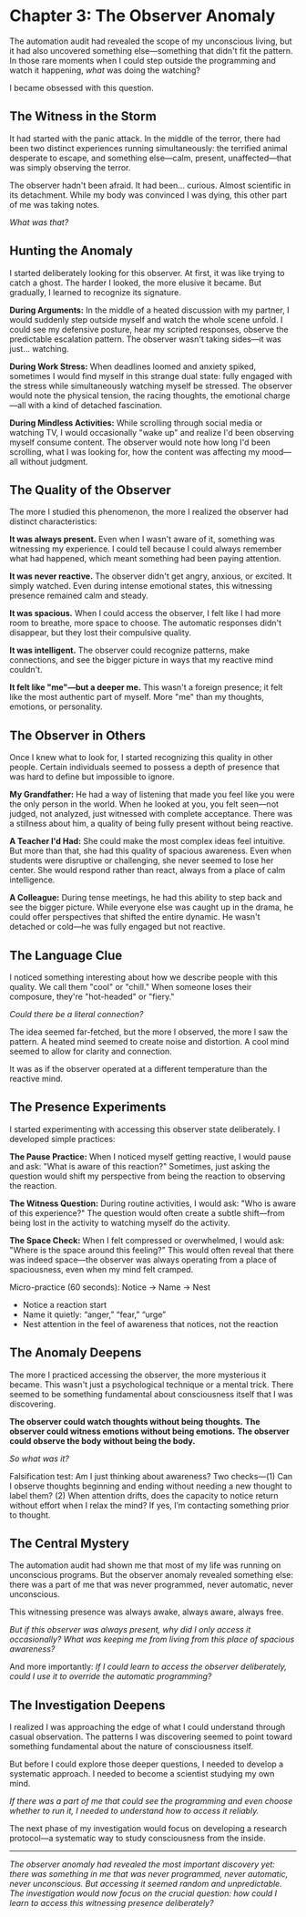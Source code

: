 # Chapter 3: The Observer Anomaly

The automation audit had revealed the scope of my unconscious living, but it had also uncovered something else—something that didn't fit the pattern. In those rare moments when I could step outside the programming and watch it happening, *what* was doing the watching?

I became obsessed with this question.

## The Witness in the Storm

It had started with the panic attack. In the middle of the terror, there had been two distinct experiences running simultaneously: the terrified animal desperate to escape, and something else—calm, present, unaffected—that was simply observing the terror.

The observer hadn't been afraid. It had been... curious. Almost scientific in its detachment. While my body was convinced I was dying, this other part of me was taking notes.

*What was that?*

## Hunting the Anomaly

I started deliberately looking for this observer. At first, it was like trying to catch a ghost. The harder I looked, the more elusive it became. But gradually, I learned to recognize its signature.

**During Arguments:**
In the middle of a heated discussion with my partner, I would suddenly step outside myself and watch the whole scene unfold. I could see my defensive posture, hear my scripted responses, observe the predictable escalation pattern. The observer wasn't taking sides—it was just... watching.

**During Work Stress:**
When deadlines loomed and anxiety spiked, sometimes I would find myself in this strange dual state: fully engaged with the stress while simultaneously watching myself be stressed. The observer would note the physical tension, the racing thoughts, the emotional charge—all with a kind of detached fascination.

**During Mindless Activities:**
While scrolling through social media or watching TV, I would occasionally "wake up" and realize I'd been observing myself consume content. The observer would note how long I'd been scrolling, what I was looking for, how the content was affecting my mood—all without judgment.

## The Quality of the Observer

The more I studied this phenomenon, the more I realized the observer had distinct characteristics:

**It was always present.** Even when I wasn't aware of it, something was witnessing my experience. I could tell because I could always remember what had happened, which meant something had been paying attention.

**It was never reactive.** The observer didn't get angry, anxious, or excited. It simply watched. Even during intense emotional states, this witnessing presence remained calm and steady.

**It was spacious.** When I could access the observer, I felt like I had more room to breathe, more space to choose. The automatic responses didn't disappear, but they lost their compulsive quality.

**It was intelligent.** The observer could recognize patterns, make connections, and see the bigger picture in ways that my reactive mind couldn't.

**It felt like "me"—but a deeper me.** This wasn't a foreign presence; it felt like the most authentic part of myself. More "me" than my thoughts, emotions, or personality.

## The Observer in Others

Once I knew what to look for, I started recognizing this quality in other people. Certain individuals seemed to possess a depth of presence that was hard to define but impossible to ignore.

**My Grandfather:**
He had a way of listening that made you feel like you were the only person in the world. When he looked at you, you felt seen—not judged, not analyzed, just witnessed with complete acceptance. There was a stillness about him, a quality of being fully present without being reactive.

**A Teacher I'd Had:**
She could make the most complex ideas feel intuitive. But more than that, she had this quality of spacious awareness. Even when students were disruptive or challenging, she never seemed to lose her center. She would respond rather than react, always from a place of calm intelligence.

**A Colleague:**
During tense meetings, he had this ability to step back and see the bigger picture. While everyone else was caught up in the drama, he could offer perspectives that shifted the entire dynamic. He wasn't detached or cold—he was fully engaged but not reactive.

## The Language Clue

I noticed something interesting about how we describe people with this quality. We call them "cool" or "chill." When someone loses their composure, they're "hot-headed" or "fiery."

*Could there be a literal connection?*

The idea seemed far-fetched, but the more I observed, the more I saw the pattern. A heated mind seemed to create noise and distortion. A cool mind seemed to allow for clarity and connection.

It was as if the observer operated at a different temperature than the reactive mind.

## The Presence Experiments

I started experimenting with accessing this observer state deliberately. I developed simple practices:

**The Pause Practice:**
When I noticed myself getting reactive, I would pause and ask: "What is aware of this reaction?" Sometimes, just asking the question would shift my perspective from being the reaction to observing the reaction.

**The Witness Question:**
During routine activities, I would ask: "Who is aware of this experience?" The question would often create a subtle shift—from being lost in the activity to watching myself do the activity.

**The Space Check:**
When I felt compressed or overwhelmed, I would ask: "Where is the space around this feeling?" This would often reveal that there was indeed space—the observer was always operating from a place of spaciousness, even when my mind felt cramped.

Micro-practice (60 seconds): Notice → Name → Nest

- Notice a reaction start
- Name it quietly: “anger,” “fear,” “urge”
- Nest attention in the feel of awareness that notices, not the reaction

## The Anomaly Deepens

The more I practiced accessing the observer, the more mysterious it became. This wasn't just a psychological technique or a mental trick. There seemed to be something fundamental about consciousness itself that I was discovering.

**The observer could watch thoughts without being thoughts.**
**The observer could witness emotions without being emotions.**
**The observer could observe the body without being the body.**

*So what was it?*

Falsification test: Am I just thinking about awareness? Two checks—(1) Can I observe thoughts beginning and ending without needing a new thought to label them? (2) When attention drifts, does the capacity to notice return without effort when I relax the mind? If yes, I’m contacting something prior to thought.

## The Central Mystery

The automation audit had shown me that most of my life was running on unconscious programs. But the observer anomaly revealed something else: there was a part of me that was never programmed, never automatic, never unconscious.

This witnessing presence was always awake, always aware, always free.

*But if this observer was always present, why did I only access it occasionally? What was keeping me from living from this place of spacious awareness?*

And more importantly: *If I could learn to access the observer deliberately, could I use it to override the automatic programming?*

## The Investigation Deepens

I realized I was approaching the edge of what I could understand through casual observation. The patterns I was discovering seemed to point toward something fundamental about the nature of consciousness itself.

But before I could explore those deeper questions, I needed to develop a systematic approach. I needed to become a scientist studying my own mind.

*If there was a part of me that could see the programming and even choose whether to run it, I needed to understand how to access it reliably.*

The next phase of my investigation would focus on developing a research protocol—a systematic way to study consciousness from the inside.

---

*The observer anomaly had revealed the most important discovery yet: there was something in me that was never programmed, never automatic, never unconscious. But accessing it seemed random and unpredictable. The investigation would now focus on the crucial question: how could I learn to access this witnessing presence deliberately?*
